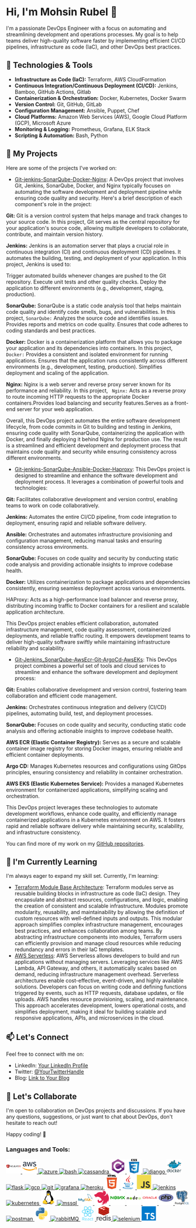 
# Hi, I'm  Mohsin Rubel 👋

I'm a passionate DevOps Engineer with a focus on automating and streamlining development and operations processes. My goal is to help teams deliver high-quality software faster by implementing efficient CI/CD pipelines, infrastructure as code (IaC), and other DevOps best practices.

## 🔧 Technologies & Tools

- **Infrastructure as Code (IaC):** Terraform, AWS CloudFormation
- **Continuous Integration/Continuous Deployment (CI/CD):** Jenkins, Bamboo, GitHub Actions, Gitlab
- **Containerization & Orchestration:** Docker, Kubernetes, Docker Swarm
- **Version Control:** Git, GitHub, GitLab
- **Configuration Management:** Ansible, Puppet, Chef
- **Cloud Platforms:** Amazon Web Services (AWS), Google Cloud Platform (GCP), Microsoft Azure
- **Monitoring & Logging:** Prometheus, Grafana, ELK Stack
- **Scripting & Automation:** Bash, Python

## 🚀 My Projects

Here are some of the projects I've worked on:

- [Git-jenkins-SonarQube-Docker-Nginx](https://github.com/mohsinrubel/portfolio): A DevOps project that involves Git, Jenkins, SonarQube, Docker, and Nginx typically focuses on automating the software development and deployment pipeline while ensuring code quality and security. Here's a brief description of each component's role in the project:

**Git:** Git is a version control system that helps manage and track changes to your source code. In this project, Git serves as the central repository for your application's source code, allowing multiple developers to collaborate, contribute, and maintain version history.

**Jenkins:** Jenkins is an automation server that plays a crucial role in continuous integration (CI) and continuous deployment (CD) pipelines. It automates the building, testing, and deployment of your application. In this project, Jenkins is used to:

Trigger automated builds whenever changes are pushed to the Git repository.
Execute unit tests and other quality checks.
Deploy the application to different environments (e.g., development, staging, production).

**SonarQube:** SonarQube is a static code analysis tool that helps maintain code quality and identify code smells, bugs, and vulnerabilities. In this project, 
`` SonarQube: ``
Analyzes the source code and identifies issues.
Provides reports and metrics on code quality.
Ensures that code adheres to coding standards and best practices.

**Docker:** Docker is a containerization platform that allows you to package your application and its dependencies into containers. In this project,
`` Docker: ``
Provides a consistent and isolated environment for running applications.
Ensures that the application runs consistently across different environments (e.g., development, testing, production).
Simplifies deployment and scaling of the application.

**Nginx:** Nginx is a web server and reverse proxy server known for its performance and reliability. In this project, `` Nginx:`` Acts as a reverse proxy to route incoming HTTP requests to the appropriate Docker containers.Provides load balancing and security features.Serves as a front-end server for your web application.

Overall, this DevOps project automates the entire software development lifecycle, from code commits in Git to building and testing in Jenkins, ensuring code quality with SonarQube, containerizing the application with Docker, and finally deploying it behind Nginx for production use. The result is a streamlined and efficient development and deployment process that maintains code quality and security while ensuring consistency across different environments.

- [Git-jenkins-SonarQube-Ansible-Docker-Haproxy](https://github.com/mohsinrubel/shop-ansible-pipeline): This DevOps project is designed to streamline and enhance the software development and deployment process. It leverages a combination of powerful tools and technologies:

**Git:** Facilitates collaborative development and version control, enabling teams to work on code collaboratively.

**Jenkins:** Automates the entire CI/CD pipeline, from code integration to deployment, ensuring rapid and reliable software delivery.

**Ansible:** Orchestrates and automates infrastructure provisioning and configuration management, reducing manual tasks and ensuring consistency across environments.

**SonarQube:** Focuses on code quality and security by conducting static code analysis and providing actionable insights to improve codebase health.

**Docker:** Utilizes containerization to package applications and dependencies consistently, ensuring seamless deployment across various environments.

HAProxy: Acts as a high-performance load balancer and reverse proxy, distributing incoming traffic to Docker containers for a resilient and scalable application architecture.

This DevOps project enables efficient collaboration, automated infrastructure management, code quality assessment, containerized deployments, and reliable traffic routing. It empowers development teams to deliver high-quality software swiftly while maintaining infrastructure reliability and scalability.
- [Git-Jenkins_SonarQube-AwsEcr-Git-ArgoCd-AwsEKs](link-to-repo): This DevOps project combines a powerful set of tools and cloud services to streamline and enhance the software development and deployment process:

**Git:** Enables collaborative development and version control, fostering team collaboration and efficient code management.

**Jenkins:** Orchestrates continuous integration and delivery (CI/CD) pipelines, automating build, test, and deployment processes.

**SonarQube:** Focuses on code quality and security, conducting static code analysis and offering actionable insights to improve codebase health.

**AWS ECR (Elastic Container Registry):** Serves as a secure and scalable container image registry for storing Docker images, ensuring reliable and efficient container deployments.

**Argo CD:** Manages Kubernetes resources and configurations using GitOps principles, ensuring consistency and reliability in container orchestration.

**AWS EKS (Elastic Kubernetes Service):** Provides a managed Kubernetes environment for containerized applications, simplifying scaling and orchestration.

This DevOps project leverages these technologies to automate development workflows, enhance code quality, and efficiently manage containerized applications in a Kubernetes environment on AWS. It fosters rapid and reliable software delivery while maintaining security, scalability, and infrastructure consistency.

You can find more of my work on my [GitHub repositories](https://github.com/mohsinrubel).

## 🌱 I'm Currently Learning

I'm always eager to expand my skill set. Currently, I'm learning:

- [Terraform Module Base Architecture](https://github.com/mohsinrubel/terraform-module-template): Terraform modules serve as reusable building blocks in infrastructure as code (IaC) design. They encapsulate and abstract resources, configurations, and logic, enabling the creation of consistent and scalable infrastructure. Modules promote modularity, reusability, and maintainability by allowing the definition of custom resources with well-defined inputs and outputs. This modular approach simplifies complex infrastructure management, encourages best practices, and enhances collaboration among teams. By abstracting infrastructure components into modules, Terraform users can efficiently provision and manage cloud resources while reducing redundancy and errors in their IaC templates.
- [AWS Serverless](link-to-resources): AWS Serverless allows developers to build and run applications without managing servers. Leveraging services like AWS Lambda, API Gateway, and others, it automatically scales based on demand, reducing infrastructure management overhead. Serverless architectures enable cost-effective, event-driven, and highly available solutions. Developers can focus on writing code and defining functions triggered by events, such as HTTP requests, database updates, or file uploads. AWS handles resource provisioning, scaling, and maintenance. This approach accelerates development, lowers operational costs, and simplifies deployment, making it ideal for building scalable and responsive applications, APIs, and microservices in the cloud.

## 📫 Let's Connect

Feel free to connect with me on:

- LinkedIn: [Your LinkedIn Profile](https://www.linkedin.com/in/your-profile)
- Twitter: [@YourTwitterHandle](https://twitter.com/your-twitter)
- Blog: [Link to Your Blog](https://your-blog-url.com)

## 💬 Let's Collaborate

I'm open to collaboration on DevOps projects and discussions. If you have any questions, suggestions, or just want to chat about DevOps, don't hesitate to reach out!

Happy coding! 🚀


<h3 align="left">Languages and Tools:</h3>
<p align="left"> <a href="https://angular.io" target="_blank" rel="noreferrer"> <img src="https://raw.githubusercontent.com/devicons/devicon/master/icons/angularjs/angularjs-original-wordmark.svg" alt="angularjs" width="40" height="40"/> </a> <a href="https://aws.amazon.com" target="_blank" rel="noreferrer"> <img src="https://raw.githubusercontent.com/devicons/devicon/master/icons/amazonwebservices/amazonwebservices-original-wordmark.svg" alt="aws" width="40" height="40"/> </a> <a href="https://azure.microsoft.com/en-in/" target="_blank" rel="noreferrer"> <img src="https://www.vectorlogo.zone/logos/microsoft_azure/microsoft_azure-icon.svg" alt="azure" width="40" height="40"/> </a> <a href="https://www.gnu.org/software/bash/" target="_blank" rel="noreferrer"> <img src="https://www.vectorlogo.zone/logos/gnu_bash/gnu_bash-icon.svg" alt="bash" width="40" height="40"/> </a> <a href="https://cassandra.apache.org/" target="_blank" rel="noreferrer"> <img src="https://www.vectorlogo.zone/logos/apache_cassandra/apache_cassandra-icon.svg" alt="cassandra" width="40" height="40"/> </a> <a href="https://www.w3schools.com/cs/" target="_blank" rel="noreferrer"> <img src="https://raw.githubusercontent.com/devicons/devicon/master/icons/csharp/csharp-original.svg" alt="csharp" width="40" height="40"/> </a> <a href="https://www.w3schools.com/css/" target="_blank" rel="noreferrer"> <img src="https://raw.githubusercontent.com/devicons/devicon/master/icons/css3/css3-original-wordmark.svg" alt="css3" width="40" height="40"/> </a> <a href="https://www.djangoproject.com/" target="_blank" rel="noreferrer"> <img src="https://cdn.worldvectorlogo.com/logos/django.svg" alt="django" width="40" height="40"/> </a> <a href="https://www.docker.com/" target="_blank" rel="noreferrer"> <img src="https://raw.githubusercontent.com/devicons/devicon/master/icons/docker/docker-original-wordmark.svg" alt="docker" width="40" height="40"/> </a> <a href="https://flask.palletsprojects.com/" target="_blank" rel="noreferrer"> <img src="https://www.vectorlogo.zone/logos/pocoo_flask/pocoo_flask-icon.svg" alt="flask" width="40" height="40"/> </a> <a href="https://cloud.google.com" target="_blank" rel="noreferrer"> <img src="https://www.vectorlogo.zone/logos/google_cloud/google_cloud-icon.svg" alt="gcp" width="40" height="40"/> </a> <a href="https://git-scm.com/" target="_blank" rel="noreferrer"> <img src="https://www.vectorlogo.zone/logos/git-scm/git-scm-icon.svg" alt="git" width="40" height="40"/> </a> <a href="https://grafana.com" target="_blank" rel="noreferrer"> <img src="https://www.vectorlogo.zone/logos/grafana/grafana-icon.svg" alt="grafana" width="40" height="40"/> </a> <a href="https://heroku.com" target="_blank" rel="noreferrer"> <img src="https://www.vectorlogo.zone/logos/heroku/heroku-icon.svg" alt="heroku" width="40" height="40"/> </a> <a href="https://www.w3.org/html/" target="_blank" rel="noreferrer"> <img src="https://raw.githubusercontent.com/devicons/devicon/master/icons/html5/html5-original-wordmark.svg" alt="html5" width="40" height="40"/> </a> <a href="https://www.java.com" target="_blank" rel="noreferrer"> <img src="https://raw.githubusercontent.com/devicons/devicon/master/icons/java/java-original.svg" alt="java" width="40" height="40"/> </a> <a href="https://developer.mozilla.org/en-US/docs/Web/JavaScript" target="_blank" rel="noreferrer"> <img src="https://raw.githubusercontent.com/devicons/devicon/master/icons/javascript/javascript-original.svg" alt="javascript" width="40" height="40"/> </a> <a href="https://www.jenkins.io" target="_blank" rel="noreferrer"> <img src="https://www.vectorlogo.zone/logos/jenkins/jenkins-icon.svg" alt="jenkins" width="40" height="40"/> </a> <a href="https://kubernetes.io" target="_blank" rel="noreferrer"> <img src="https://www.vectorlogo.zone/logos/kubernetes/kubernetes-icon.svg" alt="kubernetes" width="40" height="40"/> </a> <a href="https://www.linux.org/" target="_blank" rel="noreferrer"> <img src="https://raw.githubusercontent.com/devicons/devicon/master/icons/linux/linux-original.svg" alt="linux" width="40" height="40"/> </a> <a href="https://www.microsoft.com/en-us/sql-server" target="_blank" rel="noreferrer"> <img src="https://www.svgrepo.com/show/303229/microsoft-sql-server-logo.svg" alt="mssql" width="40" height="40"/> </a> <a href="https://www.mysql.com/" target="_blank" rel="noreferrer"> <img src="https://raw.githubusercontent.com/devicons/devicon/master/icons/mysql/mysql-original-wordmark.svg" alt="mysql" width="40" height="40"/> </a> <a href="https://nestjs.com/" target="_blank" rel="noreferrer"> <img src="https://raw.githubusercontent.com/devicons/devicon/master/icons/nestjs/nestjs-plain.svg" alt="nestjs" width="40" height="40"/> </a> <a href="https://www.nginx.com" target="_blank" rel="noreferrer"> <img src="https://raw.githubusercontent.com/devicons/devicon/master/icons/nginx/nginx-original.svg" alt="nginx" width="40" height="40"/> </a> <a href="https://nodejs.org" target="_blank" rel="noreferrer"> <img src="https://raw.githubusercontent.com/devicons/devicon/master/icons/nodejs/nodejs-original-wordmark.svg" alt="nodejs" width="40" height="40"/> </a> <a href="https://www.oracle.com/" target="_blank" rel="noreferrer"> <img src="https://raw.githubusercontent.com/devicons/devicon/master/icons/oracle/oracle-original.svg" alt="oracle" width="40" height="40"/> </a> <a href="https://www.php.net" target="_blank" rel="noreferrer"> <img src="https://raw.githubusercontent.com/devicons/devicon/master/icons/php/php-original.svg" alt="php" width="40" height="40"/> </a> <a href="https://www.postgresql.org" target="_blank" rel="noreferrer"> <img src="https://raw.githubusercontent.com/devicons/devicon/master/icons/postgresql/postgresql-original-wordmark.svg" alt="postgresql" width="40" height="40"/> </a> <a href="https://postman.com" target="_blank" rel="noreferrer"> <img src="https://www.vectorlogo.zone/logos/getpostman/getpostman-icon.svg" alt="postman" width="40" height="40"/> </a> <a href="https://www.python.org" target="_blank" rel="noreferrer"> <img src="https://raw.githubusercontent.com/devicons/devicon/master/icons/python/python-original.svg" alt="python" width="40" height="40"/> </a> <a href="https://www.rabbitmq.com" target="_blank" rel="noreferrer"> <img src="https://www.vectorlogo.zone/logos/rabbitmq/rabbitmq-icon.svg" alt="rabbitMQ" width="40" height="40"/> </a> <a href="https://reactjs.org/" target="_blank" rel="noreferrer"> <img src="https://raw.githubusercontent.com/devicons/devicon/master/icons/react/react-original-wordmark.svg" alt="react" width="40" height="40"/> </a> <a href="https://redis.io" target="_blank" rel="noreferrer"> <img src="https://raw.githubusercontent.com/devicons/devicon/master/icons/redis/redis-original-wordmark.svg" alt="redis" width="40" height="40"/> </a> <a href="https://www.selenium.dev" target="_blank" rel="noreferrer"> <img src="https://raw.githubusercontent.com/detain/svg-logos/780f25886640cef088af994181646db2f6b1a3f8/svg/selenium-logo.svg" alt="selenium" width="40" height="40"/> </a> <a href="https://www.typescriptlang.org/" target="_blank" rel="noreferrer"> <img src="https://raw.githubusercontent.com/devicons/devicon/master/icons/typescript/typescript-original.svg" alt="typescript" width="40" height="40"/> </a> </p>

